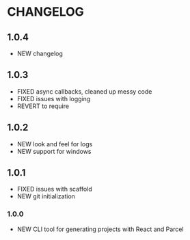 # CHANGELOG

## 1.0.4

- NEW changelog

## 1.0.3

- FIXED async callbacks, cleaned up messy code
- FIXED issues with logging
- REVERT to require

## 1.0.2

- NEW look and feel for logs
- NEW support for windows

## 1.0.1

- FIXED issues with scaffold
- NEW git initialization

### 1.0.0

- NEW CLI tool for generating projects with React and Parcel
